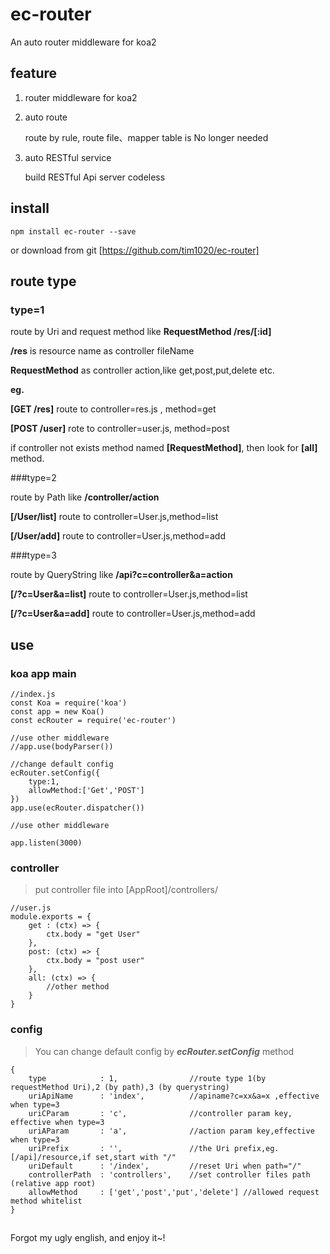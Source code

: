 # ec-router
An auto router middleware for koa2

## feature
1. router middleware for koa2
2. auto route
    
    route by rule, route file、mapper table is No longer needed 
    
3. auto RESTful service
    
    build  RESTful Api server codeless

## install

```
npm install ec-router --save
```

or download from git  [https://github.com/tim1020/ec-router]

## route type

### type=1

route by Uri and request method like **RequestMethod /res/[:id]**

**/res** is resource name as controller fileName

**RequestMethod** as controller action,like get,post,put,delete etc.

**eg.**

**[GET /res]**  route to controller=res.js ,  method=get

**[POST /user]** rote to controller=user.js, method=post

if controller not exists method named **[RequestMethod]**, then look for **[all]** method. 


###type=2

route by Path like **/controller/action**

**[/User/list]**  route to controller=User.js,method=list 

**[/User/add]**  route to controller=User.js,method=add

###type=3

route by QueryString like **/api?c=controller&a=action**

**[/?c=User&a=list]**  route to controller=User.js,method=list 

**[/?c=User&a=add]**  route to controller=User.js,method=add

## use

### koa app main

```
//index.js
const Koa = require('koa')
const app = new Koa()
const ecRouter = require('ec-router')

//use other middleware
//app.use(bodyParser())

//change default config
ecRouter.setConfig({
    type:1,
    allowMethod:['Get','POST']
})
app.use(ecRouter.dispatcher())

//use other middleware

app.listen(3000)

```

### controller

> put controller file into [AppRoot]/controllers/

```
//user.js
module.exports = {
    get : (ctx) => {
        ctx.body = "get User"
    },
    post: (ctx) => {
        ctx.body = "post user"
    },
    all: (ctx) => {
        //other method
    }
}
```

### config

> You can change default config by ***ecRouter.setConfig*** method

```
{
    type            : 1,                //route type 1(by requestMethod Uri),2 (by path),3 (by querystring)
    uriApiName      : 'index',          //apiname?c=xx&a=x ,effective when type=3
    uriCParam       : 'c',              //controller param key, effective when type=3
    uriAParam       : 'a',              //action param key,effective when type=3
    uriPrefix       : '',               //the Uri prefix,eg. [/api]/resource,if set,start with "/"
    uriDefault      : '/index',         //reset Uri when path="/"
    controllerPath  : 'controllers',    //set controller files path (relative app root)
    allowMethod     : ['get','post','put','delete'] //allowed request method whitelist
}
```


##

Forgot my ugly english, and enjoy it~!